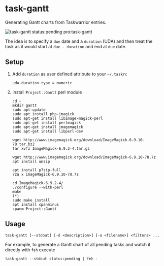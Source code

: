
task-gantt
==========

Generating Gantt charts from Taskwarrior entries.

![`task-gantt status:pending pro:task-gantt`](doc/gantt.png)

The idea is to specify a `due` date and a `duration` (UDA) and then treat the
task as it would start at `due - duration` and end at `due` date.


Setup
-----

1.	Add `duration` as user defined attribute to your `~/.taskrc`

	```
	uda.duration.type = numeric
	```

2.	Install `Project::Gantt` perl module

	```
	cd ~
	mkdir gantt
	sudo apt-update
	sudo apt install php-imagick
	sudo apt-get install libimage-magick-perl
	sudo apt-get install perlmagick
	sudo apt-get install imagemagick
	sudo apt-get install libperl-dev
	
	wget http://www.imagemagick.org/download/ImageMagick-6.9.10-78.tar.bz2
	tar xvfz ImageMagick-6.9.2-4.tar.gz
	
	wget http://www.imagemagick.org/download/ImageMagick-6.9.10-78.7z
	apt install unzip
	
	apt install p7zip-full
	7za x ImageMagick-6.9.10-78.7z
	
	cd ImageMagick-6.9.2-4/
	./configure --with-perl
	make
	(*)
	sudo make install
	apt install cpanminus
	cpanm Project::Gantt
	```


Usage
-----

```
task-gantt [--stdout] [-d <description>] [-o <filename>] <filters> ...
```
For example, to generate a Gantt chart of all pending tasks and watch it
directly with `feh` execute
```
task-gantt --stdout status:pending | feh -
```

